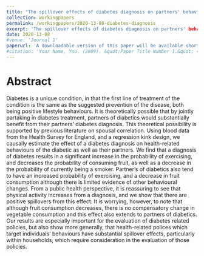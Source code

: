 ```yaml
---
title: "The spillover effects of diabetes diagnosis on partners' behaviour (Job Market Paper)"
collection: workingpapers
permalink: /workingpapers/2020-13-08-diabetes-diagnosis
excerpt: 'The spillover effects of diabetes diagnosis on partners' behaviour'
date: 2020-13-08
#venue: 'Journal 1'
paperurl: 'A downloadable version of this paper will be available shortly.'
#citation: 'Your Name, You. (2009). &quot;Paper Title Number 1.&quot; <i>Journal 1</i>. 1(1).'
---
```


# Abstract

Diabetes is a unique condition, in that the first line of treatment of the condition is the same as the suggested prevention of the disease, both being positive lifestyle behaviours. It is theoretically possible that by jointly partaking in diabetes treatment, partners of diabetics would substantially benefit from their partners’ diabetes diagnosis. This theoretical possibility is supported by previous literature on spousal correlation. Using blood data from the Health Survey for England, and a regression kink design, we causally estimate the effect of a diabetes diagnosis on health-related behaviours of the diabetic as well as their partners. We find that a diagnosis of diabetes results in a significant increase in the probability of exercising, and decreases the probability of consuming fruit, as well as a decrease in the probability of currently being a smoker. Partner’s of diabetics also tend to have an increased probability of exercising, and a decrease in fruit consumption although there is limited evidence of other behavioural changes. From a public health perspective, it is reassuring to see that physical activity increases from a diagnosis, and we show that there are positive spillovers from this effect. It is worrying, however, to note that although fruit consumption decreases, there is no compensatory change in vegetable consumption and this effect also extends to partners of diabetics. Our results are especially important for the evaluation of diabetes related policies, but also show more generally, that health-related polices which target individuals’ behaviours have substantial spillover effects, particularly within households, which require consideration in the evaluation of those policies.

